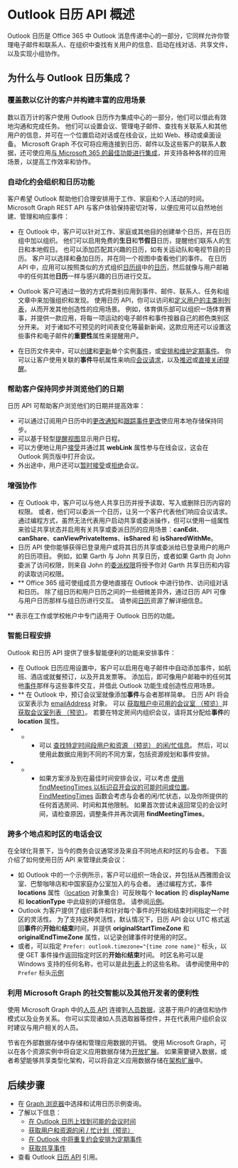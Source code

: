 # <a name="outlook-calendar-api-overview"></a>Outlook 日历 API 概述

Outlook 日历是 Office 365 中 Outlook 消息传递中心的一部分，它同样允许你管理电子邮件和联系人、在组织中查找有关用户的信息、启动在线对话、共享文件，以及实现小组协作。

## <a name="why-integrate-with-outlook-calendar"></a>为什么与 Outlook 日历集成？

### <a name="reach-hundreds-of-millions-of-customers-and-build-rich-scenarios"></a>覆盖数以亿计的客户并构建丰富的应用场景

数以百万计的客户使用 Outlook 日历作为集成中心的一部分，他们可以借此有效地沟通和完成任务。 他们可以设置会议、管理电子邮件、查找有关联系人和其他用户的信息，并可在一个位置启动对话或在线会议，比如 Web、移动或桌面设备。 Microsoft Graph 不仅可将应用连接到日历、邮件以及这些客户的联系人数据，还可使应用[与 Microsoft 365 的最佳功能进行集成](overview-major-services.md)，并支持各种各样的应用场景，以提高工作效率和协作。

### <a name="automate-appointment-organization-and-calendaring"></a>自动化约会组织和日历功能

客户希望 Outlook 帮助他们合理安排用于工作、家庭和个人活动的时间。 Microsoft Graph REST API 与客户体验保持密切对等，以便应用可以自然地创建、管理和响应事件：

- 在 Outlook 中，客户可以针对工作、家庭或其他目的创建单个日历，并在日历组中加以组织。 他们可以启用免费的**生日**和**节假日**日历，提醒他们联系人的生日和本地假日。 也可以添加匹配其兴趣的日历，如有关运动队和电视节目的日历。 客户可以选择和叠加日历，并在同一个视图中查看他们的事件。 在日历 API 中，应用可以按照类似的方式组织[日历组](../api-reference/v1.0/resources/calendargroup.md)中的[日历](../api-reference/v1.0/resources/calendar.md)，然后就像与用户邮箱中的任何其他**日历**一样与感兴趣的日历进行交互。 

- Outlook 客户可通过一致的方式将类别应用到事件、邮件、联系人、任务和组文章中来加强组织和发现。 使用日历 API，你可以访问和[定义用户的主类别列表](../api-reference/v1.0/api/outlookuser_post_mastercategories.md)，从而开发其他创造性的应用场景。 例如，体育俱乐部可以组织一场体育赛事，并提供一款应用，将每一项运动的电子邮件和事件按器自己的颜色类别区分开来。 对于诸如不可预见的时间表变化等最新新闻，这款应用还可以设置这些事件和电子邮件的**重要性**属性来提醒用户。

- 在日历文件夹中，可以[创建](../api-reference/v1.0/api/user_post_events.md)和[更新](../api-reference/v1.0/api/event_update.md)单个实例[事件](../api-reference/v1.0/resources/event.md)，或[安排和维护定期事件](outlook-schedule-recurring-events.md)。 你可以让客户使用关联的**事件**导航属性来响应[会议请求](../api-reference/v1.0/resources/eventmessage.md)，以及[推迟](../api-reference/v1.0/api/event_snoozereminder.md)或[直接关闭](../api-reference/v1.0/api/event_dismissreminder.md)[提醒](../api-reference/v1.0/resources/reminder.md)。


### <a name="help-customers-stay-synchronized-and-navigate-their-day"></a>帮助客户保持同步并浏览他们的日期

日历 API 可帮助客户浏览他们的日期并提高效率：

<!-- change link to notifications to the concept topic once it's created. In general, try staying in the conceptual level in these overview topics, if conceptual topics are available for the link destination. 
-->

- 可以通过订阅用户日历中的[更改通知](../api-reference/v1.0/resources/webhooks.md)和[跟踪事件更改](delta_query_events.md)使应用本地存储保持同步。
- 可以基于轻型[提醒视图](../api-reference/v1.0/api/user_reminderview.md)显示用户日程。 
- 可以方便地让用户[接受](../api-reference/v1.0/api/event_accept.md)并通过其 **webLink** 属性参与在线会议，这会在 Outlook 网页版中打开会议。
- 外出途中，用户还可以[暂时接受](../api-reference/v1.0/api/event_tentativelyaccept.md)或[拒绝](../api-reference/v1.0/api/event_decline.md)会议。

### <a name="enhance-collaboration"></a>增强协作

- 在 Outlook 中，客户可以与他人共享日历并授予读取、写入或删除日历内容的权限。 或者，他们可以委派一个日历，让另一个客户代表他们响应会议请求。 通过编程方式，虽然无法代表用户启动共享或委派操作，但可以使用一组属性来验证共享状态并启用有关共享或委派日历的应用场景：**canEdit**、**canShare**、**canViewPrivateItems**、**isShared** 和 **isSharedWithMe**。
- 日历 API 使你能够获得已登录用户或将其日历共享或委派给已登录用户的用户的日历项目。 例如，如果 Garth 与 John 共享日历，或者如果 Garth 向 John 委派了访问权限，则来自 John 的[委派权限](permissions_reference.md#delegated-permissions-application-permissions-and-effective-permissions)将授予你对 Garth 共享日历和内容的读取访问权限。
- ** Office 365 组可使组成员方便地直接在 Outlook 中进行协作、访问组对话和日历。 除了组日历和用户日历之间的一些细微差异外，通过日历 API 可像与用户日历那样与组日历进行交互。 请参阅[日历](../api-reference/v1.0/resources/calendar.md)资源了解详细信息。

** 表示在工作或学校帐户中专门适用于 Outlook 日历的功能。


### <a name="schedule-smart"></a>智能日程安排

Outlook 和日历 API 提供了很多智能便利的功能来安排事件：

- 在 Outlook 日历应用设置中，客户可以启用在电子邮件中自动添加事件，如航班、酒店或就餐预订，以及开具发票等。 添加后，即可像用户邮箱中的任何其他[事件](../api-reference/v1.0/resources/event.md)那样与这些事件交互，并借此 Outlook 功能生成创造性应用场景。
- ** 在 Outlook 中，预订会议室就像添加**事件**与会者那样简单。 日历 API 将会议室表示为 [emailAddress](../api-reference/v1.0/resources/emailaddress.md) 对象。 可以 [获取租户中可用的会议室 （预览）](../api-reference/beta/api/user_findrooms.md)并 [获取会议室列表 （预览）](../api-reference/beta/api/user_findroomlists.md)。 若要在特定房间内组织会议，请将其分配给**事件**的 **location** 属性。
- * * 可以 [查找特定时间段用户和资源 （预览） 的闲/忙信息](outlook-get-free-busy-schedule.md)。 然后，可以使用此数据应用到不同的不同方案，包括资源规划和事件安排。 
- * * 如果方案涉及到在最佳时间安排会议，可以考虑 [使用 findMeetingTimes 以标识召开会议的可能时间或位置](findmeetingtimes_example.md)。 [FindMeetingTimes](../api-reference/v1.0/api/user_findmeetingtimes.md) 函数会考虑与会者的闲/忙状态，以及你所提供的任何首选房间、时间和其他限制。 如果首次尝试未返回常见的会议时间，请检查原因，调整条件并再次调用 **findMeetingTimes**。


### <a name="teleconference-across-multiple-locations-and-time-zones"></a>跨多个地点和时区的电话会议

在全球化背景下，当今的商务会议通常涉及来自不同地点和时区的与会者。 下面介绍了如何使用日历 API 来管理此类会议：

- 如 Outlook 中的一个示例所示，客户可以组织一场会议，并包括从西雅图会议室、巴黎咖啡店和中国家庭办公室加入的与会者。 通过编程方式，事件 **locations** 属性（[location](../api-reference/v1.0/resources/location.md) 对象集合）可反映每个 **location** 的 **displayName** 和 **locationType** 中此级别的详细信息。 请参阅[示例](../api-reference/v1.0/api/event_get.md#request-2)。
- Outlook 为客户提供了组织事件和针对每个事件的开始和结束时间指定一个时区的灵活性。 为了支持这种灵活性，默认情况下，日历 API 会以 UTC 格式返回**事件**的**开始**和**结束**时间，并提供 **originalStartTimeZone** 和 **originalEndTimeZone** 属性，以记录创建事件时使用的时区。 
- 或者，可以指定 `Prefer: outlook.timezone="{time zone name}"` 标头，以便 GET 事件操作返回指定时区的**开始**和**结束**时间。 时区名称可以是 Windows 支持的任何名称，也可以是此[列表](../api-reference/v1.0/resources/datetimetimezone.md)上的这些名称。 请参阅使用中的 `Prefer` 标头[示例](../api-reference/v1.0/api/event_get.md#request-1)


### <a name="take-advantage-of-social-intelligence-and-other-developer-conveniences-in-microsoft-graph"></a>利用 Microsoft Graph 的社交智能以及其他开发者的便利性

使用 Microsoft Graph 中的[人员 API](people_example.md) 连接到[人员数据](../api-reference/v1.0/resources/person.md)，这基于用户的通信和协作模式以及业务关系。 你可以实现诸如人员选取器等控件，并在代表用户组织会议时建议与用户相关的人员。

节省在外部数据存储中存储和管理应用数据的开销。 使用 Microsoft Graph，可以在各个资源实例中将自定义应用数据存储为[开放扩展](extensibility_overview.md#open-extensions)。 如果需要键入数据，或者希望能够共享类型化架构，可以将自定义应用数据存储在[架构扩展](extensibility_overview.md#schema-extensions)中。


## <a name="next-steps"></a>后续步骤

- 在 [Graph 浏览器](https://developer.microsoft.com/graph/graph-explorer/?request=me%2Fevents&version=v1.0)中选择和试用日历示例查询。
- 了解以下信息：
  - [在 Outlook 日历上找到可能的会议时间](findmeetingtimes_example.md)
  - [获取用户和资源的闲 / 忙计划（预览）](outlook-get-free-busy-schedule.md)
  - [在 Outlook 中将重复约会安排为定期事件](outlook-schedule-recurring-events.md)
  - [获取共享事件](outlook-get-shared-events-calendars.md)
- 查看 Outlook [日历 API](../api-reference/v1.0/resources/calendar.md) 引用。

<!-- Replace the last item with the calendar API overview when it's published.
-->

